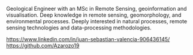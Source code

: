 Geological Engineer with an MSc in Remote Sensing, geoinformation and visualisation. Deep knowledge in remote sensing, geomorphology, and environmental processes. Deeply interested in natural processes, remote sensing technologies and data-processing methodologies.

<i class="fa-brands fa-linkedin"></i> https://www.linkedin.com/in/juan-sebastian-valencia-906436145/
<i class="fa-brands fa-github"></i> https://github.com/Azarozo19